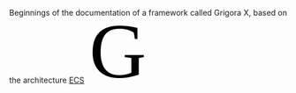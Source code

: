 Beginnings of the documentation of a framework called Grigora X, based on the architecture [ECS](https://en.wikipedia.org/wiki/Entity_component_system)
<svg width="120" height="120" viewBox="0 0 120 120" xmlns="http://www.w3.org/2000/svg"><text xml:space="preserve" style="font-size:142.752px;fill:#fff;stroke:#fff;stroke-width:1.487;paint-order:stroke fill markers" x="4.898" y="109.963"><tspan x="4.898" y="109.963" style="font-style:normal;font-variant:normal;font-weight:400;font-stretch:normal;font-size:142.752px;font-family:&quot;DM Sans&quot;;-inkscape-font-specification:&quot;DM Sans&quot;;fill:#000;stroke-width:1.487">G</tspan></text></svg>

